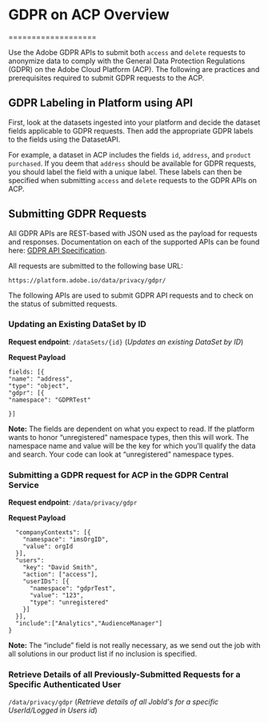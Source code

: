 
# GDPR on ACP Overview
===================



Use the Adobe GDPR APIs to submit both `access` and `delete` requests to anonymize data to comply with the General Data Protection Regulations (GDPR) on the Adobe Cloud Platform (ACP). The following are practices and prerequisites required to submit GDPR requests to the ACP.

## GDPR Labeling in Platform using API

First, look at the datasets ingested into your platform and decide the dataset fields applicable to GDPR requests. Then add the appropriate GDPR labels to the fields using the DatasetAPI.

For example, a dataset in ACP includes the fields `id`, `address`, and `product purchased`. If you deem that `address` should be available for GDPR requests, you should label the field with a unique label. These labels can then be specified when submitting `access` and `delete` requests to the GDPR APIs on ACP.

## Submitting GDPR Requests

All GDPR APIs are REST-based with JSON used as the payload for requests and responses. Documentation on each of the supported APIs can be found here: [GDPR API Specification](http://www.adobe.io/).

All requests are submitted to the following base URL:

`https://platform.adobe.io/data/privacy/gdpr/`

The following APIs are used to submit GDPR API requests and to check on the status of submitted requests.

### Updating an Existing DataSet by ID

**Request endpoint**:  `/dataSets/{id}`
(*Updates an existing DataSet by ID*)

**Request Payload** 

``` 
fields: [{
"name": "address",
"type": "object",
"gdpr": [{
"namespace": "GDPRTest"

}]
```

**Note:** The fields are dependent on what you expect to read. If the platform wants to honor “unregistered” namespace types, then this will work. The namespace name and value will be the key for which you’ll qualify the data and search. Your code can look at “unregistered” namespace types.
 


### Submitting a GDPR request for ACP in the GDPR Central Service


**Request endpoint**: `/data/privacy/gdpr`

**Request Payload** 

``` {
  "companyContexts": [{
    "namespace": "imsOrgID",
    "value": orgId
  }],
  "users": 
    "key": "David Smith",
    "action": ["access"],
    "userIDs": [{
      "namespace": "gdprTest",
      "value": "123",
      "type": "unregistered"
    }]
  }],
  "include":["Analytics","AudienceManager"]
} 
```
**Note:** The “include” field is not really necessary, as we send out the job with all solutions in our product list if no inclusion is specified. 
 

### Retrieve Details of all Previously-Submitted Requests for a Specific Authenticated User

`/data/privacy/gdpr` (*Retrieve details of all JobId's for a specific UserId/Logged in Users id*)
